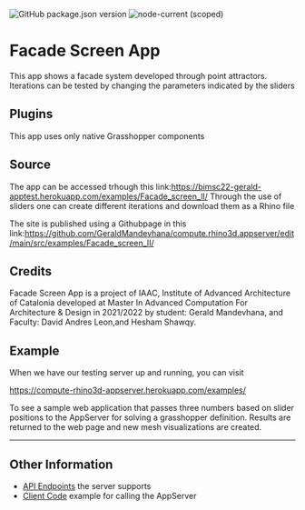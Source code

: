 ![GitHub package.json version](https://img.shields.io/github/package-json/v/mcneel/compute.rhino3d.appserver/main?label=version&style=flat-square)
![node-current (scoped)](https://img.shields.io/badge/dynamic/json?label=node&query=engines.node&url=https%3A%2F%2Fraw.githubusercontent.com%2Fmcneel%2Fcompute.rhino3d.appserver%2Fmain%2Fpackage.json&style=flat-square&color=dark-green)

# Facade Screen App
This app shows a facade system developed through point attractors. Iterations can be tested by changing the parameters indicated by the sliders

## Plugins
This app uses only native Grasshopper components

## Source
The app can be accessed trhough this link:https://bimsc22-gerald-apptest.herokuapp.com/examples/Facade_screen_lI/
Through the use of sliders one can create different iterations and download them as a Rhino file

The site is published using a Githubpage in this link:https://github.com/GeraldMandevhana/compute.rhino3d.appserver/edit/main/src/examples/Facade_screen_lI/


## Credits
Facade Screen App is a project of IAAC, Institute of Advanced Architecture of Catalonia developed at Master In Advanced Computation For Architecture & Design in 2021/2022 by student: Gerald Mandevhana, and Faculty: David Andres Leon,and Hesham Shawqy.

## Example
When we have our testing server up and running, you can visit

https://compute-rhino3d-appserver.herokuapp.com/examples/

To see a sample web application that passes three numbers based on slider positions to the AppServer for solving a grasshopper definition. Results are returned to the web page and new mesh visualizations are created.

----
## Other Information
- [API Endpoints](docs/endpoints.md) the server supports
- [Client Code](docs/clientcode.md) example for calling the AppServer
